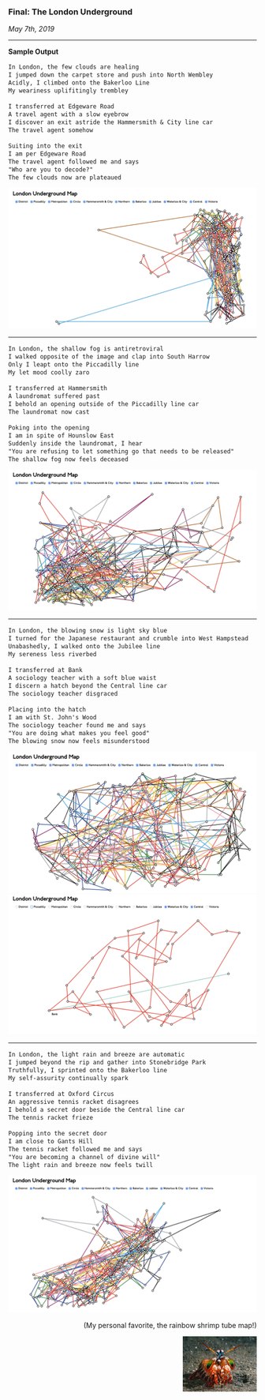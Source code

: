 ### Final: The London Underground

*May 7th, 2019*

---


**Sample Output**

```
In London, the few clouds are healing
I jumped down the carpet store and push into North Wembley
Acidly, I climbed onto the Bakerloo Line
My weariness uplifitingly trembley

I transferred at Edgeware Road
A travel agent with a slow eyebrow
I discover an exit astride the Hammersmith & City line car
The travel agent somehow

Suiting into the exit
I am per Edgeware Road
The travel agent followed me and says
"Who are you to decode?"
The few clouds now are plateaued
```
![map2](https://github.com/erinachavez/rwet_spring2019/blob/master/final/map02.png)

---

```
In London, the shallow fog is antiretroviral
I walked opposite of the image and clap into South Harrow
Only I leapt onto the Piccadilly line
My let mood coolly zaro

I transferred at Hammersmith
A laundromat suffered past
I behold an opening outside of the Piccadilly line car
The laundromat now cast

Poking into the opening
I am in spite of Hounslow East
Suddenly inside the laundromat, I hear
"You are refusing to let something go that needs to be released"
The shallow fog now feels deceased
```
![map3](https://github.com/erinachavez/rwet_spring2019/blob/master/final/map03.png)

---

```
In London, the blowing snow is light sky blue
I turned for the Japanese restaurant and crumble into West Hampstead
Unabashedly, I walked onto the Jubilee line
My sereness less riverbed

I transferred at Bank
A sociology teacher with a soft blue waist
I discern a hatch beyond the Central line car
The sociology teacher disgraced

Placing into the hatch
I am with St. John's Wood
The sociology teacher found me and says
"You are doing what makes you feel good"
The blowing snow now feels misunderstood
```
![map4](https://github.com/erinachavez/rwet_spring2019/blob/master/final/map04.png)
![map4_1](https://github.com/erinachavez/rwet_spring2019/blob/master/final/map04_01.png)

---

```
In London, the light rain and breeze are automatic
I jumped beyond the rip and gather into Stonebridge Park
Truthfully, I sprinted onto the Bakerloo line
My self-assurity continually spark

I transferred at Oxford Circus
An aggressive tennis racket disagrees
I behold a secret door beside the Central line car
The tennis racket frieze

Popping into the secret door
I am close to Gants Hill
The tennis racket followed me and says
"You are becoming a channel of divine will"
The light rain and breeze now feels twill
```
![map5](https://github.com/erinachavez/rwet_spring2019/blob/master/final/map05.png)
<p align="right">(My personal favorite, the rainbow shrimp tube map!)</p>
<img src="https://github.com/erinachavez/rwet_spring2019/blob/master/final/rainbowshrimp.jpg" width="150px" align="right">
